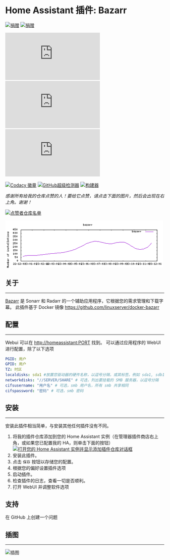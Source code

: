 # Home Assistant 插件: Bazarr

[![捐赠][donation-badge]](https://www.buymeacoffee.com/alexbelgium)
[![捐赠][paypal-badge]](https://www.paypal.com/donate/?hosted_button_id=DZFULJZTP3UQA)

![版本](https://img.shields.io/badge/dynamic/json?label=版本&query=%24.version&url=https%3A%2F%2Fraw.githubusercontent.com%2Falexbelgium%2Fhassio-addons%2Fmaster%2Fbazarr%2Fconfig.json)
![入口](https://img.shields.io/badge/dynamic/json?label=入口&query=%24.ingress&url=https%3A%2F%2Fraw.githubusercontent.com%2Falexbelgium%2Fhassio-addons%2Fmaster%2Fbazarr%2Fconfig.json)
![架构](https://img.shields.io/badge/dynamic/json?color=success&label=架构&query=%24.arch&url=https%3A%2F%2Fraw.githubusercontent.com%2Falexbelgium%2Fhassio-addons%2Fmaster%2Fbazarr%2Fconfig.json)

[![Codacy 徽章](https://app.codacy.com/project/badge/Grade/9c6cf10bdbba45ecb202d7f579b5be0e)](https://www.codacy.com/gh/alexbelgium/hassio-addons/dashboard?utm_source=github.com&utm_medium=referral&utm_content=alexbelgium/hassio-addons&utm_campaign=Badge_Grade)
[![GitHub超级检测器](https://img.shields.io/github/actions/workflow/status/alexbelgium/hassio-addons/weekly-supelinter.yaml?label=代码%20检查)](https://github.com/alexbelgium/hassio-addons/actions/workflows/weekly-supelinter.yaml)
[![构建器](https://img.shields.io/github/actions/workflow/status/alexbelgium/hassio-addons/onpush_builder.yaml?label=构建器)](https://github.com/alexbelgium/hassio-addons/actions/workflows/onpush_builder.yaml)

[donation-badge]: https://img.shields.io/badge/买我一杯咖啡%20(无%20Paypal)-%23d32f2f?logo=buy-me-a-coffee&style=flat&logoColor=white
[paypal-badge]: https://img.shields.io/badge/用%20Paypal%20买我一杯咖啡-0070BA?logo=paypal&style=flat&logoColor=white

_感谢所有给我的仓库点赞的人！要给它点赞，请点击下面的图片，然后会出现在右上角。谢谢！_

[![点赞者仓库名单](https://raw.githubusercontent.com/alexbelgium/hassio-addons/master/.github/stars2.svg)](https://github.com/alexbelgium/hassio-addons/stargazers)

![下载量变化](https://raw.githubusercontent.com/alexbelgium/hassio-addons/master/bazarr/stats.png)

## 关于

---

[Bazarr](https://www.bazarr.media/) 是 Sonarr 和 Radarr 的一个辅助应用程序，它根据您的需求管理和下载字幕。
此插件基于 Docker 镜像 https://github.com/linuxserver/docker-bazarr

## 配置

---

Webui 可以在 <http://homeassistant:PORT> 找到。
可以通过应用程序的 WebUI 进行配置，除了以下选项

```yaml
PGID: 用户
GPID: 用户
TZ: 时区
localdisks: sda1 #放置您驱动器的硬件名称，以逗号分隔，或其标签。例如 sda1, sdb1, MYNAS...
networkdisks: "//SERVER/SHARE" # 可选，列出要挂载的 SMB 服务器，以逗号分隔
cifsusername: "用户名" # 可选，smb 用户名，所有 smb 共享相同
cifspassword: "密码" # 可选，smb 密码
```

## 安装

---

安装此插件相当简单，与安装其他任何插件没有不同。

1. 将我的插件仓库添加到您的 Home Assistant 实例（在管理器插件商店右上角，或如果您已配置我的 HA，则单击下面的按钮）
   [![打开您的 Home Assistant 实例并显示添加插件仓库对话框](https://my.home-assistant.io/badges/supervisor_add_addon_repository.svg)](https://my.home-assistant.io/redirect/supervisor_add_addon_repository/?repository_url=https%3A%2F%2Fgithub.com%2Falexbelgium%2Fhassio-addons)
1. 安装此插件。
1. 点击 `保存` 按钮以存储您的配置。
1. 根据您的偏好设置插件选项
1. 启动插件。
1. 检查插件的日志，查看一切是否顺利。
1. 打开 WebUI 并调整软件选项

## 支持

在 GitHub 上创建一个问题

## 插图

---

![插图](https://www.bazarr.media/assets/img/upgrade.png)